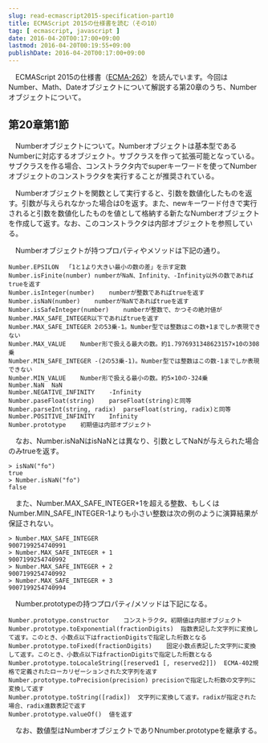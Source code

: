 ```yaml
---
slug: read-ecmascript2015-specification-part10
title: ECMAScript 2015の仕様書を読む（その10）
tag: [ ecmascript, javascript ]
date: 2016-04-20T00:17:00+09:00
lastmod: 2016-04-20T00:19:55+09:00
publishDate: 2016-04-20T00:17:00+09:00
---
```


　ECMAScript 2015の仕様書（[ECMA-262](http://www.ecma-international.org/publications/standards/Ecma-262.html)）を読んでいます。今回はNumber、Math、Dateオブジェクトについて解説する第20章のうち、Numberオブジェクトについて。

## 第20章第1節


　Numberオブジェクトについて。Numberオブジェクトは基本型であるNumberに対応するオブジェクト。サブクラスを作って拡張可能となっている。サブクラスを作る場合、コンストラクタ内でsuperキーワードを使ってNumberオブジェクトのコンストラクタを実行することが推奨されている。

　Numberオブジェクトを関数として実行すると、引数を数値化したものを返す。引数が与えられなかった場合は0を返す。また、newキーワード付きで実行されると引数を数値化したものを値として格納する新たなNumberオブジェクトを作成して返す。なお、このコンストラクタは内部オブジェクトを参照している。

　Numberオブジェクトが持つプロパティやメソッドは下記の通り。

```
Number.EPSILON	「1と1より大きい最小の数の差」を示す定数
Number.isFinite(number)	numberがNaN、Infinity、-Infinity以外の数であればtrueを返す
Number.isInteger(number)	numberが整数であればtrueを返す
Number.isNaN(number)	numberがNaNであればtrueを返す
Number.isSafeInteger(number)	numberが整数で、かつその絶対値がNumber.MAX_SAFE_INTEGER以下であればtrueを返す
Number.MAX_SAFE_INTEGER	2の53乗-1。Number型では整数はこの数+1までしか表現できない
Number.MAX_VALUE	Number形で扱える最大の数。約1.7976931348623157×10の308乗
Number.MIN_SAFE_INTEGER	-(2の53乗-1)。Number型では整数はこの数-1までしか表現できない
Number.MIN_VALUE	Number形で扱える最小の数。約5×10の-324乗
Number.NaN	NaN	
Number.NEGATIVE_INFINITY	-Infinity
Number.paseFloat(string)	parseFloat(string)と同等
Number.parseInt(string, radix)	parseFloat(string, radix)と同等
Number.POSITIVE_INFINITY	Infinity
Number.prototype	初期値は内部オブジェクト
```

　なお、Number.isNaNはisNaNとは異なり、引数としてNaNが与えられた場合のみtrueを返す。

```
> isNaN("fo")
true
> Number.isNaN("fo")
false
```

　また、Number.MAX_SAFE_INTEGER+1を超える整数、もしくはNumber.MIN_SAFE_INTEGER-1よりも小さい整数は次の例のように演算結果が保証されない。

```
> Number.MAX_SAFE_INTEGER 
9007199254740991
> Number.MAX_SAFE_INTEGER + 1
9007199254740992
> Number.MAX_SAFE_INTEGER + 2
9007199254740992
> Number.MAX_SAFE_INTEGER + 3
9007199254740994
```

　Number.prototypeの持つプロパティ/メソッドは下記になる。

```
Number.prototype.constructor	コンストラクタ。初期値は内部オブジェクト
Number.prototype.toExponential(fractionDigits)	指数表記した文字列に変換して返す。このとき、小数点以下はfractionDigitsで指定した桁数となる
Number.prototype.toFixed(fractionDigits)	固定小数点表記した文字列に変換して返す。このとき、小数点以下はfractionDigitsで指定した桁数となる
Number.prototype.toLocaleString([reserved1 [, reserved2]])	ECMA-402規格で定義されたローカリゼーションされた文字列を返す
Number.prototype.toPrecision(precision)	precisionで指定した桁数の文字列に変換して返す
Number.prototype.toString([radix])	文字列に変換して返す。radixが指定された場合、radix進数表記で返す
Number.prototype.valueOf()	値を返す
```

　なお、数値型はNumberオブジェクトでありNnumber.prototypeを継承する。
